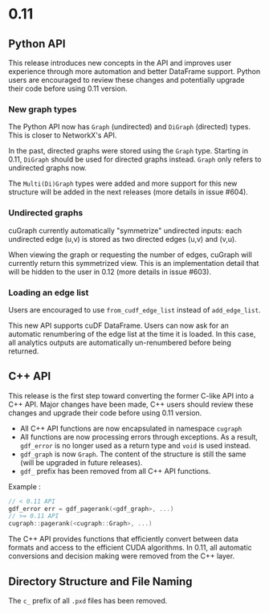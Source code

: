 # 0.11

## Python API

This release introduces new concepts in the API and improves user experience through more automation and better DataFrame support. Python users are encouraged to review these changes and potentially upgrade their code before using 0.11 version.

### New graph types
The Python API now has `Graph` (undirected) and `DiGraph` (directed) types. This is closer to NetworkX's API.

In the past, directed graphs were stored using the `Graph` type. 
Starting in 0.11, `DiGraph` should be used for directed graphs instead. `Graph` only refers to undirected graphs now.

The `Multi(Di)Graph` types were added and more support for this new structure will be added in the next releases (more details in issue #604).

### Undirected graphs
cuGraph currently automatically "symmetrize" undirected inputs: each undirected edge (u,v) is stored as two directed edges (u,v) and (v,u). 

When viewing the graph or requesting the number of edges, cuGraph will currently return this symmetrized view. 
This is an implementation detail that will be hidden to the user in 0.12 (more details in issue #603).  

### Loading an edge list
Users are encouraged to use `from_cudf_edge_list` instead of `add_edge_list`.

This new API supports cuDF DataFrame. Users can now ask for an automatic renumbering of the edge list at the time it is loaded. 
In this case, all analytics outputs are automatically un-renumbered before being returned.

## C++ API

This release is the first step toward converting the former C-like API into a C++ API. Major changes have been made, C++ users should review these changes and upgrade their code before using 0.11 version.

- All C++ API functions are now encapsulated in namespace `cugraph`
- All functions are now processing errors through exceptions. As a result, `gdf_error` is no longer used as a return type and `void` is used instead.
- `gdf_graph` is now `Graph`. The content of the structure is still the same (will be upgraded in future releases).
- `gdf_` prefix has been removed from all C++ API functions.

Example :
```c
// < 0.11 API 
gdf_error err = gdf_pagerank(<gdf_graph>, ...) 
// >= 0.11 API 
cugraph::pagerank(<cugraph::Graph>, ...) 
```

The C++ API provides functions that efficiently convert between data formats and access to the efficient CUDA algorithms.  In 0.11, all automatic conversions and decision making were removed from the C++ layer.


## Directory Structure and File Naming
The `c_` prefix of all `.pxd` files has been removed.
